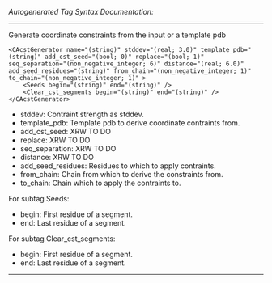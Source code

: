 _Autogenerated Tag Syntax Documentation:_

---
Generate coordinate constraints from the input or a template pdb

```
<CAcstGenerator name="(string)" stddev="(real; 3.0)" template_pdb="(string)" add_cst_seed="(bool; 0)" replace="(bool; 1)" seq_separation="(non_negative_integer; 6)" distance="(real; 6.0)" add_seed_residues="(string)" from_chain="(non_negative_integer; 1)" to_chain="(non_negative_integer; 1)" >
    <Seeds begin="(string)" end="(string)" />
    <Clear_cst_segments begin="(string)" end="(string)" />
</CAcstGenerator>
```

-   stddev: Contraint strength as stddev.
-   template_pdb: Template pdb to derive coordinate contraints from.
-   add_cst_seed: XRW TO DO
-   replace: XRW TO DO
-   seq_separation: XRW TO DO
-   distance: XRW TO DO
-   add_seed_residues: Residues to which to apply contraints.
-   from_chain: Chain from which to derive the constraints from.
-   to_chain: Chain which to apply the contraints to.


For subtag Seeds: 

-   begin: First residue of a segment.
-   end: Last residue of a segment.

For subtag Clear_cst_segments: 

-   begin: First residue of a segment.
-   end: Last residue of a segment.

---
